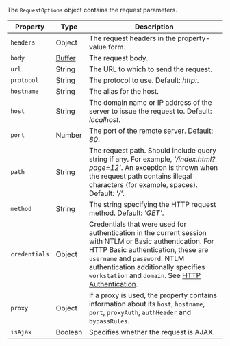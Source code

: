 The `RequestOptions` object contains the request parameters.

Property      | Type    | Description
------------- | ------- | ------------
`headers`     | Object  | The request headers in the property-value form.
`body`        | [Buffer](https://nodejs.org/api/buffer.html) | The request body.
`url`         | String  | The URL to which to send the request.
`protocol`    | String  | The protocol to use. Default: *http:*.
`hostname`    | String  | The alias for the host.
`host`        | String  | The domain name or IP address of the server to issue the request to. Default: *localhost*.
`port`        | Number  | The port of the remote server. Default: *80*.
`path`        | String  | The request path. Should include query string if any. For example, *'/index.html?page=12'*. An exception is thrown when the request path contains illegal characters (for example, spaces). Default: *'/'*.
`method`      | String  | The string specifying the HTTP request method. Default: *'GET'*.
`credentials` | Object  | Credentials that were used for authentication in the current session with NTLM or Basic authentication. For HTTP Basic authentication, these are `username` and `password`. NTLM authentication additionally specifies `workstation` and `domain`. See [HTTP Authentication](/testcafe/documentation/guides/advanced-guides/authentication.html#http-authentication).
`proxy`       | Object  | If a proxy is used, the property contains information about its `host`, `hostname`, `port`, `proxyAuth`, `authHeader` and `bypassRules`.
`isAjax`      | Boolean | Specifies whether the request is AJAX.
